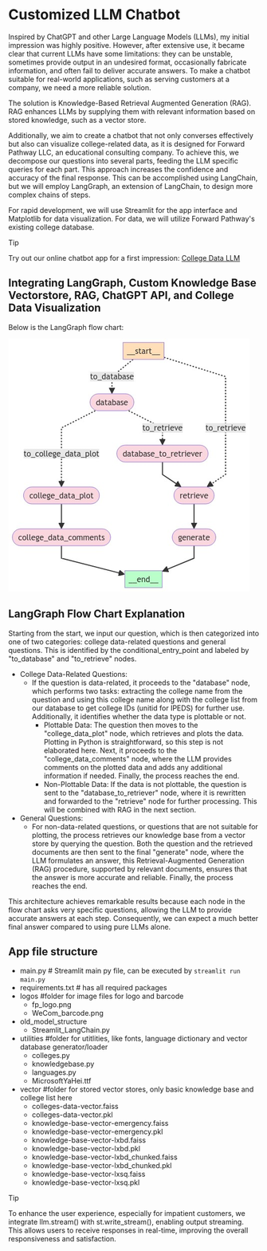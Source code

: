 # Customized LLM Chatbot
Inspired by ChatGPT and other Large Language Models (LLMs), my initial impression was highly positive. However, after extensive use, it became clear that current LLMs have some limitations: they can be unstable, sometimes provide output in an undesired format, occasionally fabricate information, and often fail to deliver accurate answers. To make a chatbot suitable for real-world applications, such as serving customers at a company, we need a more reliable solution.

The solution is Knowledge-Based Retrieval Augmented Generation (RAG). RAG enhances LLMs by supplying them with relevant information based on stored knowledge, such as a vector store.

Additionally, we aim to create a chatbot that not only converses effectively but also can visualize college-related data, as it is designed for Forward Pathway LLC, an educational consulting company. To achieve this, we decompose our questions into several parts, feeding the LLM specific queries for each part. This approach increases the confidence and accuracy of the final response. This can be accomplished using LangChain, but we will employ LangGraph, an extension of LangChain, to design more complex chains of steps.

For rapid development, we will use Streamlit for the app interface and Matplotlib for data visualization. For data, we will utilize Forward Pathway's existing college database.

> [!TIP]
> Try out our online chatbot app for a first impression: [College Data LLM](https://chat.forwardpathway.com/?lang=en)

## Integrating LangGraph, Custom Knowledge Base Vectorstore, RAG, ChatGPT API, and College Data Visualization
Below is the LangGraph flow chart:

![LangGraph flow chart](GraphFlow.png)

## LangGraph Flow Chart Explanation
Starting from the start, we input our question, which is then categorized into one of two categories: college data-related questions and general questions. This is identified by the conditional_entry_point and labeled by "to_database" and "to_retrieve" nodes.

- College Data-Related Questions:
  - If the question is data-related, it proceeds to the "database" node, which performs two tasks: extracting the college name from the question and using this college name along with the college list from our database to get college IDs (unitid for IPEDS) for further use. Additionally, it identifies whether the data type is plottable or not.
      - Plottable Data:
          The question then moves to the "college_data_plot" node, which retrieves and plots the data. Plotting in Python is straightforward, so this step is not elaborated here. Next, it proceeds to the "college_data_comments" node, where the LLM provides comments on the plotted data and adds any additional information if needed. Finally, the process reaches the end.
      - Non-Plottable Data:
        If the data is not plottable, the question is sent to the "database_to_retriever" node, where it is rewritten and forwarded to the "retrieve" node for further processing. This will be combined with RAG in the next section.
- General Questions:
  - For non-data-related questions, or questions that are not suitable for plotting, the process retrieves our knowledge base from a vector store by querying the question. Both the question and the retrieved documents are then sent to the final "generate" node, where the LLM formulates an answer, this Retrieval-Augmented Generation (RAG) procedure, supported by relevant documents, ensures that the answer is more accurate and reliable. Finally, the process reaches the end.

This architecture achieves remarkable results because each node in the flow chart asks very specific questions, allowing the LLM to provide accurate answers at each step. Consequently, we can expect a much better final answer compared to using pure LLMs alone.

## App file structure

- main.py # Streamlit main py file, can be executed by `streamlit run main.py`
- requirements.txt # has all required packages
- logos #folder for image files for logo and barcode
  - fp_logo.png
  - WeCom_barcode.png
- old_model_structure
    - Streamlit_LangChain.py
- utilities #folder for utitlities, like fonts, language dictionary and vector database generator/loader
  - colleges.py
  - knowledgebase.py
  - languages.py
  - MicrosoftYaHei.ttf
- vector #folder for stored vector stores, only basic knowledge base and college list here
  - colleges-data-vector.faiss
  - colleges-data-vector.pkl
  - knowledge-base-vector-emergency.faiss
  - knowledge-base-vector-emergency.pkl
  - knowledge-base-vector-lxbd.faiss
  - knowledge-base-vector-lxbd.pkl
  - knowledge-base-vector-lxbd_chunked.faiss
  - knowledge-base-vector-lxbd_chunked.pkl
  - knowledge-base-vector-lxsq.faiss
  - knowledge-base-vector-lxsq.pkl

>[!TIP]
>To enhance the user experience, especially for impatient customers, we integrate llm.stream() with st.write_stream(), enabling output streaming. This allows users to receive responses in real-time, improving the overall responsiveness and satisfaction.
